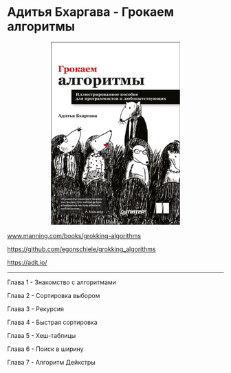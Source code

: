 # Адитья Бхаргава - Грокаем алгоритмы
<p align="center">
  <img width="300" src="https://github.com/rsaitov/Books/blob/master/%D0%90%D0%B4%D0%B8%D1%82%D1%8C%D1%8F%20%D0%91%D1%85%D0%B0%D1%80%D0%B3%D0%B0%D0%B2%D0%B0%20-%20%D0%93%D1%80%D0%BE%D0%BA%D0%B0%D0%B5%D0%BC%20%D0%B0%D0%BB%D0%B3%D0%BE%D1%80%D0%B8%D1%82%D0%BC%D1%8B/title.jpeg" />
</p>

www.manning.com/books/grokking-algorithms

https://github.com/egonschiele/grokking_algorithms

https://adit.io/

---

Глава 1 - Знакомство с алгоритмами

Глава 2 - Сортировка выбором

Глава 3 - Рекурсия

Глава 4 - Быстрая сортировка

Глава 5 - Хеш-таблицы

Глава 6 - Поиск в ширину

Глава 7 - Алгоритм Дейкстры